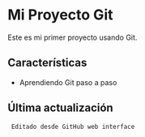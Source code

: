  # Mi Proyecto Git
   
   Este es mi primer proyecto usando Git.

   ## Características
   - Aprendiendo Git paso a paso

 ## Última actualización
     Editado desde GitHub web interface
